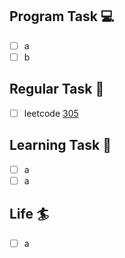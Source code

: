 

## Program Task  💻
- [ ] a
- [ ] b

## Regular Task  🤡
- [ ] leetcode [305](https://leetcode-cn.com/problems/number-of-islands-ii/)

## Learning Task 🎯
- [ ] a
- [ ] a

## Life 🏄
- [ ] a